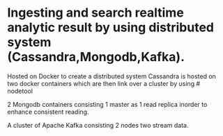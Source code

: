 # Ingesting and search realtime analytic result by using distributed system (Cassandra,Mongodb,Kafka).

Hosted on Docker to create a distributed system Cassandra is hosted on two docker containers which are then link over a cluster by using # nodetool

2 Mongodb containers consisting 1 master as 1 read replica inorder to enhance consistent reading.

A cluster of Apache Kafka consisting 2 nodes two stream data.
